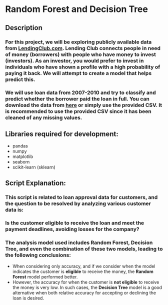 # Random Forest and Decision Tree

## Description

### For this project, we will be exploring publicly available data from [LendingClub.com](www.lendingclub.com). Lending Club connects people in need of money (borrowers) with people who have money to invest (investors). As an investor, you would prefer to invest in individuals who have shown a profile with a high probability of paying it back. We will attempt to create a model that helps predict this.

### We will use loan data from 2007-2010 and try to classify and predict whether the borrower paid the loan in full. You can download the data from [here](https://www.lendingclub.com/info/download-data.action) or simply use the provided CSV. It is recommended to use the provided CSV since it has been cleaned of any missing values.

## Libraries required for development:

* pandas
* numpy
* matplotlib
* seaborn
* scikit-learn (sklearn)

## Script Explanation:

### This script is related to loan approval data for customers, and the question to be resolved by analyzing various customer data is:

### Is the customer eligible to receive the loan and meet the payment deadlines, avoiding losses for the company?

### The analysis model used includes Random Forest, Decision Tree, and even the combination of these two models, leading to the following conclusions:


* When considering only accuracy, and if we consider when the model indicates the customer is **eligible** to receive the money, the **Random Forest** model performed better.
* However, the accuracy for when the customer is **not eligible** to receive the money is very low. In such cases, the **Decision Tree** model is a good alternative when both relative accuracy for accepting or declining the loan is desired.

